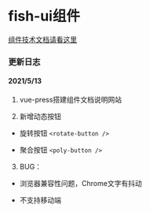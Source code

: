 # fish-ui组件

[组件技术文档请看这里](https://qwaszx43cs.github.io/fish-ui/)

### 更新日志

#### 2021/5/13 

1. vue-press搭建组件文档说明网站

2. 新增动态按钮

- 旋转按钮 `<rotate-button />`

- 聚合按钮 `<poly-button />`

3. BUG：
  
- 浏览器兼容性问题，Chrome文字有抖动

- 不支持移动端
